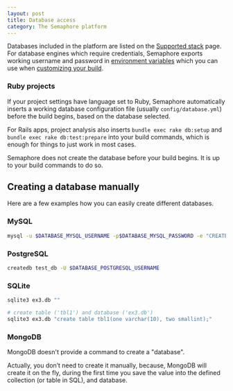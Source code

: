 ```yaml
---
layout: post
title: Database access
category: The Semaphore platform
---
```


Databases included in the platform are listed on the [Supported stack](/docs/supported-stack.html) page. For database engines which require credentials, Semaphore exports working username and password in [environment variables](/docs/available-environment-variables.html) which you can use when [customizing your build](/docs/customizing-build-commands.html).

### Ruby projects

If your project settings have language set to Ruby, Semaphore automatically inserts a working database configuration file (usually `config/database.yml`) before the build begins, based on the database selected.

For Rails apps, project analysis also inserts `bundle exec rake db:setup` and `bundle exec rake db:test:prepare` into your build commands, which is enough for things to just work in most cases.

Semaphore does not create the database before your build begins. It is up to your build commands to do so.

## Creating a database manually

Here are a few examples how you can easily create different databases.

### MySQL

```bash
mysql -u $DATABASE_MYSQL_USERNAME -p$DATABASE_MYSQL_PASSWORD -e "CREATE DATABASE IF NOT EXISTS "test_db";"
```

### PostgreSQL

```bash
createdb test_db -U $DATABASE_POSTGRESQL_USERNAME
```

### SQLite

```bash
sqlite3 ex3.db ""

# create table ('tbl1') and database ('ex3.db')
sqlite3 ex3.db "create table tbl1(one varchar(10), two smallint);"
```

### MongoDB

MongoDB doesn't provide a command to create a "database".

Actually, you don’t need to create it manually, because, MongoDB will create it on the fly, during the first time you save the value into the defined collection (or table in SQL), and database.

